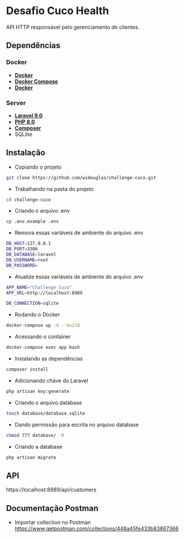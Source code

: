 # Desafio Cuco Health

API HTTP responsável pelo gerenciamento de clientes.

## Dependências

### Docker
- **[Docker](https://docs.docker.com/install/)**
- **[Docker Compose](https://docs.docker.com/compose/install/)**
- **[Docker](https://git-scm.com/downloads)**

### Server
- **[Laravel 9.0](https://laravel.com/)**
- **[PHP 8.0](http://php.net/)**
- **[Composer](https://getcomposer.org/)**
- SQLlite

## Instalação
- Copiando o projeto
```sh
git clone https://github.com/widouglas/challenge-cuco.git 
```

- Trabalhando na pasta do projeto
```sh
cd challenge-cuco
```

- Criando o arquivo .env
```sh
cp .env.example .env
```

- Remova essas variáveis de ambiente do arquivo .env
```sh
DB_HOST=127.0.0.1
DB_PORT=3306
DB_DATABASE=laravel
DB_USERNAME=root
DB_PASSWORD=
```

- Atualize essas variáveis de ambiente do arquivo .env
```sh
APP_NAME="Challenge Cuco"
APP_URL=http://localhost:8989

DB_CONNECTION=sqlite
```

- Rodando o Docker
```sh
docker-compose up -d --build
```

- Acessando o container
```sh
docker-compose exec app bash
```

- Instalando as dependências 
```sh
composer install 
```

- Adicionando chave do Laravel
```sh
php artisan key:generate
```

- Criando o arquivo database
```sh
touch database/database.sqlite
```

- Dando permissão para escrita no arquivo database
```sh
chmod 777 database/ -R
```

- Criando a database
```sh
php artisan migrate
```

## API
https://localhost:8989/api/customers

## Documentação Postman
- Importar collection no Postman
https://www.getpostman.com/collections/448a45fe433b83867366
